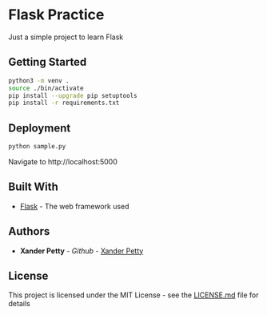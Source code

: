 # Flask Practice

Just a simple project to learn Flask

## Getting Started

```bash
python3 -m venv .
source ./bin/activate
pip install --upgrade pip setuptools
pip install -r requirements.txt
```
## Deployment

```bash
python sample.py
```
Navigate to http://localhost:5000

## Built With

* [Flask](https://flask.palletsprojects.com/en/3.0.x/) - The web framework used

## Authors

* **Xander Petty** - *Github* - [Xander Petty](https://github.com/xander-petty)

## License

This project is licensed under the MIT License - see the [LICENSE.md](LICENSE.md) file for details
